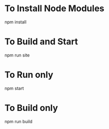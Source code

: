 # To Install Node Modules
npm install

# To Build and Start
npm run site

# To Run only
npm start

# To Build only
npm run build
